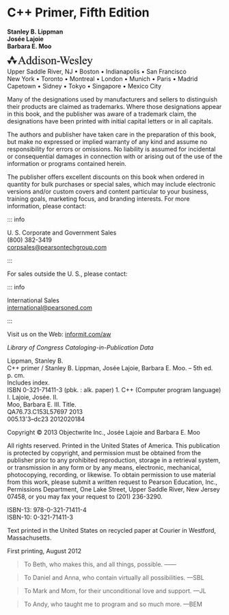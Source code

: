 <h1 id="filepos165">C++ Primer, Fifth Edition</h1>
<p><strong>Stanley B. Lippman<br/>Josée Lajoie<br/>Barbara E. Moo</strong></p>
<p><img alt="Image" src="/images/00007.jpg"/><br/>Upper Saddle River, NJ • Boston • Indianapolis • San Francisco<br/>New York • Toronto • Montreal • London • Munich • Paris • Madrid<br/>Capetown • Sidney • Tokyo • Singapore • Mexico City</p> <p>Many of the designations used by manufacturers and sellers to distinguish their products are claimed as trademarks. Where those designations appear in this book, and the publisher was aware of a trademark claim, the designations have been printed with initial capital letters or in all capitals.</p>
<p>The authors and publisher have taken care in the preparation of this book, but make no expressed or implied warranty of any kind and assume no responsibility for errors or omissions. No liability is assumed for incidental or consequential damages in connection with or arising out of the use of the information or programs contained herein.</p>
<p>The publisher offers excellent discounts on this book when ordered in quantity for bulk purchases or special sales, which may include electronic versions and/or custom covers and content particular to your business, training goals, marketing focus, and branding interests. For more information, please contact:</p>

::: info
<p>U. S. Corporate and Government Sales<br/>(800) 382-3419<br/><a href="mailto:corpsales@pearsontechgroup.com">corpsales@pearsontechgroup.com</a></p>
:::

<p>For sales outside the U. S., please contact:</p>

::: info
<p>International Sales<br/><a href="mailto:international@pearsoned.com">international@pearsoned.com</a></p>
:::

<p>Visit us on the Web: <a href="http://informit.com/aw">informit.com/aw</a></p>
<p><em>Library of Congress Cataloging-in-Publication Data</em></p>
<p>Lippman, Stanley B.<br/>  C++ primer / Stanley B. Lippman, Josée Lajoie, Barbara E. Moo. – 5th ed.<br/>       p. cm.<br/>  Includes index.<br/>  ISBN 0-321-71411-3 (pbk. : alk. paper) 1. C++ (Computer program language) I. Lajoie, Josée. II.<br/>Moo, Barbara E. III. Title.<br/>QA76.73.C153L57697 2013<br/>005.13'3–dc23    2012020184</p>
<p>Copyright © 2013 Objectwrite Inc., Josée Lajoie and Barbara E. Moo</p>
<p>All rights reserved. Printed in the United States of America. This publication is protected by copyright, and permission must be obtained from the publisher prior to any prohibited reproduction, storage in a retrieval system, or transmission in any form or by any means, electronic, mechanical, photocopying, recording, or likewise. To obtain permission to use material from this work, please submit a written request to Pearson Education, Inc., Permissions Department, One Lake Street, Upper Saddle River, New Jersey 07458, or you may fax your request to (201) 236-3290.</p>
<p>ISBN-13: 978-0-321-71411-4<br/>ISBN-10:        0-321-71411-3</p>
<p>Text printed in the United States on recycled paper at Courier in Westford, Massachusetts.</p>
<p>First printing, August 2012</p> 

> To Beth, who makes this, and all things, possible.
> ——

> To Daniel and Anna, who contain virtually all possibilities.
> —SBL

> To Mark and Mom, for their unconditional love and support.
> —JL

> To Andy, who taught me to program and so much more.
> —BEM
